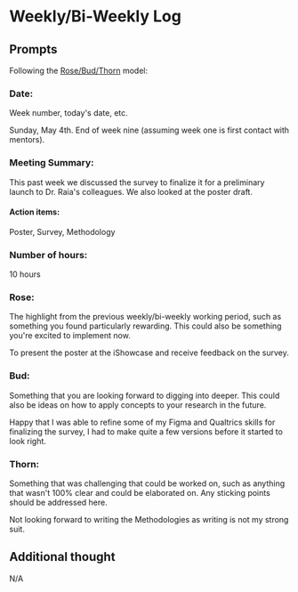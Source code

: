 # Weekly/Bi-Weekly Log

## Prompts
Following the [Rose/Bud/Thorn](https://www.panoramaed.com/blog/rose-bud-thorn-activity-and-worksheet#:~:text=%22Rose%2C%20Bud%2C%20Thorn%22%20is%20a%20mindful%20design%2D,day%2C%20week%2C%20or%20month.) model:

### Date: 
Week number, today's date, etc. 

Sunday, May 4th. End of week nine (assuming week one is first contact with mentors).

### Meeting Summary:

This past week we discussed the survey to finalize it for a preliminary launch to Dr. Raia's colleagues. We also looked at the poster draft.

#### Action items:

Poster, Survey, Methodology

### Number of hours: 

10 hours

### Rose:
The highlight from the previous weekly/bi-weekly working period, such as something you found particularly rewarding. This could also be something you're excited to implement now.

To present the poster at the iShowcase and receive feedback on the survey.

### Bud: 
Something that you are looking forward to digging into deeper. This could also be ideas on how to apply concepts to your research in the future. 

Happy that I was able to refine some of my Figma and Qualtrics skills for finalizing the survey, I had to make quite a few versions before it started to look right.

### Thorn: 
Something that was challenging that could be worked on, such as anything that wasn't 100% clear and could be elaborated on. Any sticking points should be addressed here. 

Not looking forward to writing the Methodologies as writing is not my strong suit.

## Additional thought
N/A
